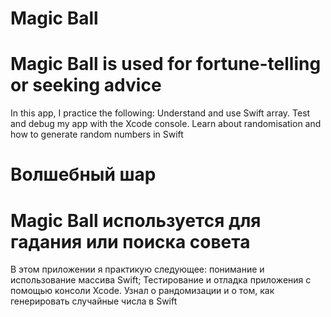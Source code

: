 # Magic Ball
# Magic Ball is used for fortune-telling or seeking advice


In this app, I practice the following: Understand and use Swift array.
Test and debug my app with the Xcode console. 
Learn about randomisation and how to generate random numbers in Swift

# Волшебный шар
# Magic Ball используется для гадания или поиска совета


В этом приложении я практикую следующее: понимание и использование массива Swift; 
Тестирование и отладка  приложения с помощью консоли Xcode. 
Узнал о рандомизации и о том, как генерировать случайные числа в Swift
